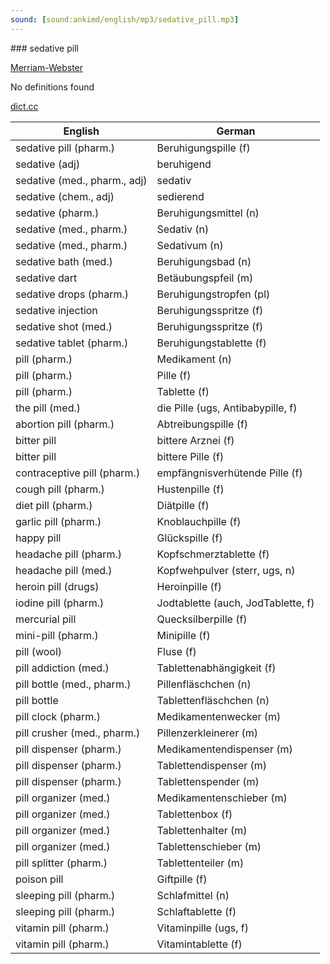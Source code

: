 ```yaml
---
sound: [sound:ankimd/english/mp3/sedative_pill.mp3]
---
```


\### sedative pill

[Merriam-Webster](https://www.merriam-webster.com/dictionary/sedative+pill)

No definitions found

[dict.cc](https://www.dict.cc/sedative+pill)

| English        | German       |
| -------------- | ------------ |
| sedative pill (pharm.) | Beruhigungspille (f) |
| sedative (adj) | beruhigend |
| sedative (med., pharm., adj) | sedativ |
| sedative (chem., adj) | sedierend |
| sedative (pharm.) | Beruhigungsmittel (n) |
| sedative (med., pharm.) | Sedativ (n) |
| sedative (med., pharm.) | Sedativum (n) |
| sedative bath (med.) | Beruhigungsbad (n) |
| sedative dart | Betäubungspfeil (m) |
| sedative drops (pharm.) | Beruhigungstropfen (pl) |
| sedative injection | Beruhigungsspritze (f) |
| sedative shot (med.) | Beruhigungsspritze (f) |
| sedative tablet (pharm.) | Beruhigungstablette (f) |
| pill (pharm.) | Medikament (n) |
| pill (pharm.) | Pille (f) |
| pill (pharm.) | Tablette (f) |
| the pill (med.) | die Pille (ugs, Antibabypille, f) |
| abortion pill (pharm.) | Abtreibungspille (f) |
| bitter pill | bittere Arznei (f) |
| bitter pill | bittere Pille (f) |
| contraceptive pill (pharm.) | empfängnisverhütende Pille (f) |
| cough pill (pharm.) | Hustenpille (f) |
| diet pill (pharm.) | Diätpille (f) |
| garlic pill (pharm.) | Knoblauchpille (f) |
| happy pill | Glückspille (f) |
| headache pill (pharm.) | Kopfschmerztablette (f) |
| headache pill (med.) | Kopfwehpulver (sterr, ugs, n) |
| heroin pill (drugs) | Heroinpille (f) |
| iodine pill (pharm.) | Jodtablette (auch, JodTablette, f) |
| mercurial pill | Quecksilberpille (f) |
| mini-pill (pharm.) | Minipille (f) |
| pill (wool) | Fluse (f) |
| pill addiction (med.) | Tablettenabhängigkeit (f) |
| pill bottle (med., pharm.) | Pillenfläschchen (n) |
| pill bottle | Tablettenfläschchen (n) |
| pill clock (pharm.) | Medikamentenwecker (m) |
| pill crusher (med., pharm.) | Pillenzerkleinerer (m) |
| pill dispenser (pharm.) | Medikamentendispenser (m) |
| pill dispenser (pharm.) | Tablettendispenser (m) |
| pill dispenser (pharm.) | Tablettenspender (m) |
| pill organizer (med.) | Medikamentenschieber (m) |
| pill organizer (med.) | Tablettenbox (f) |
| pill organizer (med.) | Tablettenhalter (m) |
| pill organizer (med.) | Tablettenschieber (m) |
| pill splitter (pharm.) | Tablettenteiler (m) |
| poison pill | Giftpille (f) |
| sleeping pill (pharm.) | Schlafmittel (n) |
| sleeping pill (pharm.) | Schlaftablette (f) |
| vitamin pill (pharm.) | Vitaminpille (ugs, f) |
| vitamin pill (pharm.) | Vitamintablette (f) |
